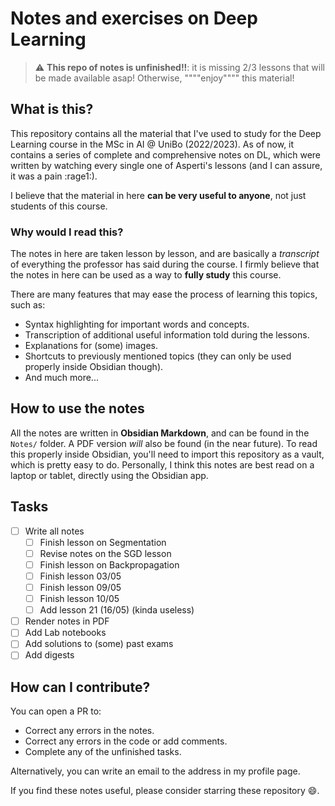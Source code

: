 # Notes and exercises on Deep Learning        

> :warning: **This repo of notes is unfinished!!**: it is missing 2/3 lessons that will be made available asap! Otherwise, """"enjoy"""" this material! 

## What is this?
This repository contains all the material that I've used to study for the Deep Learning course in the MSc in AI @ UniBo (2022/2023).
As of now, it contains a series of complete and comprehensive notes on DL, which were written by watching every single one of Asperti's lessons (and I can assure, it was a pain :rage1:).

I believe that the material in here __can be very useful to anyone__, not just students of this course. 

### Why would I read this?
The notes in here are taken lesson by lesson, and are basically a _transcript_ of everything the professor has said during the course.
I firmly believe that the notes in here can be used as a way to __fully study__ this course. 

There are many features that may ease the process of learning this topics, such as:
- Syntax highlighting for important words and concepts.
- Transcription of additional useful information told during the lessons.  
- Explanations for (some) images.     
- Shortcuts to previously mentioned topics (they can only be used properly inside Obsidian though). 
- And much more... 

## How to use the notes
All the notes are written in __Obsidian Markdown__, and can be found in the `Notes/` folder. A PDF version _will_ also be found (in the near future). 
To read this properly inside Obsidian, you'll need to import this repository as a vault, which is pretty easy to do.
Personally, I think this notes are best read on a laptop or tablet, directly using the Obsidian app.     

## Tasks
- [ ] Write all notes
	- [ ] Finish lesson on Segmentation
	- [ ] Revise notes on the SGD lesson 
	- [ ] Finish lesson on Backpropagation
	- [ ] Finish lesson 03/05
	- [ ] Finish lesson 09/05
	- [ ] Finish lesson 10/05
	- [ ] Add lesson 21 (16/05) (kinda useless)
- [ ] Render notes in PDF
- [ ] Add Lab notebooks
- [ ] Add solutions to (some) past exams
- [ ] Add digests

## How can I contribute?
You can open a PR to:
- Correct any errors in the notes. 
- Correct any errors in the code or add comments.
- Complete any of the unfinished tasks. 

Alternatively, you can write an email to the address in my profile page.  

If you find these notes useful, please consider starring these repository :smile:.  